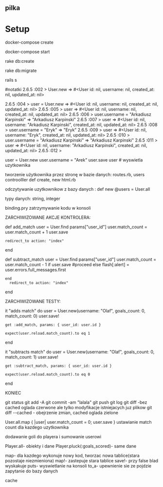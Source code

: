 ## pilka


# Setup
docker-compose create

docker-compose start

rake db:create

rake db:migrate

rails s

#notatki
2.6.5 :002 > User.new
 => #<User id: nil, username: nil, created_at: nil, updated_at: nil> 

2.6.5 :004 > user = User.new
 => #<User id: nil, username: nil, created_at: nil, updated_at: nil> 
2.6.5 :005 > user
 => #<User id: nil, username: nil, created_at: nil, updated_at: nil> 
2.6.5 :006 > user.username = "Arkadiusz Karpinski"
 => "Arkadiusz Karpinski" 
2.6.5 :007 > user
 => #<User id: nil, username: "Arkadiusz Karpinski", created_at: nil, updated_at: nil> 
2.6.5 :008 > user.username = "Eryk"
 => "Eryk" 
2.6.5 :009 > user
 => #<User id: nil, username: "Eryk", created_at: nil, updated_at: nil> 
2.6.5 :010 > user.username = "Arkadiusz Karpinski"
 => "Arkadiusz Karpinski" 
2.6.5 :011 > user
 => #<User id: nil, username: "Arkadiusz Karpinski", created_at: nil, updated_at: nil> 
2.6.5 :012 > 


user = User.new
user.username = "Arek"
user.save
user # wyswietla uzytkownika


tworzenie użytkownika przez stronę w bazie danych:
routes.rb, users controolller def create, new html.rb

odczytywanie uzytkownikow z bazy danych :
def new
   @users = User.all

   typy danych: string, integer
   
   binding.pry zatrzymywanie kodu w konsoli
   

ZARCHIWIZOWANE AKCJE KONTROLERA:

def add_match
    user = User.find params["user_id"]
    user.match_count = user.match_count + 1
    user.save 
    
    redirect_to action: "index"
  end  

  def subtract_match
    user = User.find params["user_id"]
    user.match_count = user.match_count - 1
    if user.save
      #proceed
    else
      flash[:alert] = user.errors.full_messages.first

    end
      redirect_to action: "index"

  end

ZARCHIWIZOWANE TESTY:


it "adds match" do
    user = User.new(username: "Olaf", goals_count: 0, match_count: 0)
    user.save!

    get :add_match, params: { user_id: user.id }

    expect(user.reload.match_count).to eq 1
  end

  it "subtracts match" do
    user = User.new(username: "Olaf", goals_count: 0, match_count: 1)
    user.save!

    get :subtract_match, params: { user_id: user.id }

    expect(user.reload.match_count).to eq 0
  end

KONIEC


   git status
   git add -A
   git commit -am "lalala"
   git push
   git log
   git diff  -bez cached oglada czerwone ale tylko modyfikacje istniejacych juz plikow
   git diff --cached  - obejrzenie zmian, cached oglada zielone
   

User.all.map { |user| user.match_count = 0; user.save }  ustawianie match count dla kazdego uzytkownika


dodawanie goli do playera i sumowanie userowi

Player.all- obiekty i dane
Player.pluck(:goals_scored)- same dane

map- dla kazdego wykonuje nowy kod, tworzac nowa tablice(stara pozostaje niezmieniona)
map!- zastepuje stara tablice
save!- przy false blad wyskakuje 
puts- wyswietlanie na konsoli
to_a- upewnienie sie ze pojdzie zapytanie do bazy danych

cache